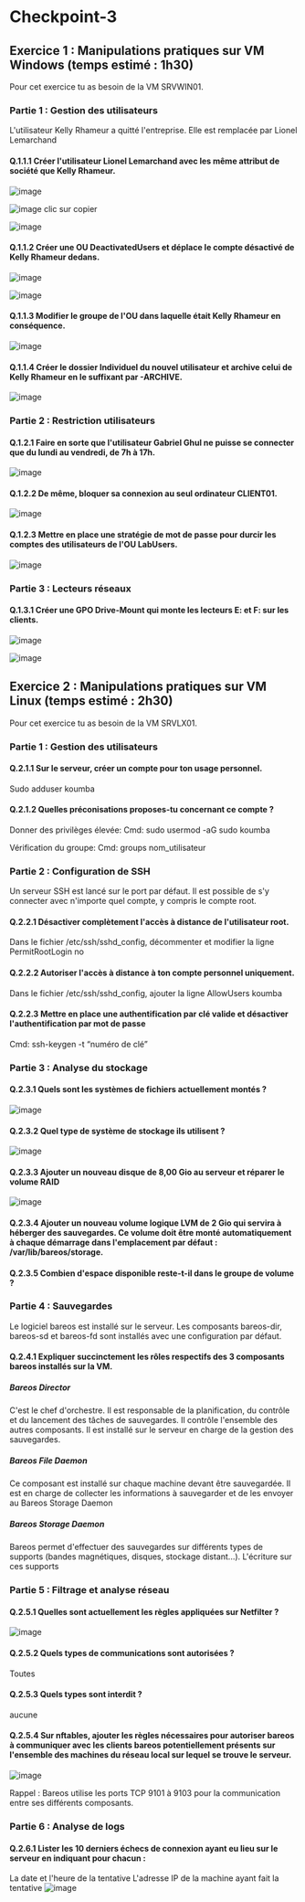 # Checkpoint-3

## Exercice 1 : Manipulations pratiques sur VM Windows (temps estimé : 1h30)
Pour cet exercice tu as besoin de la VM SRVWIN01.

### Partie 1 : Gestion des utilisateurs
L'utilisateur Kelly Rhameur a quitté l'entreprise.
Elle est remplacée par Lionel Lemarchand

#### Q.1.1.1 Créer l'utilisateur Lionel Lemarchand avec les même attribut de société que Kelly Rhameur.
![image](https://github.com/user-attachments/assets/05490966-9707-463a-b634-51bfca2e6269)

![image](https://github.com/user-attachments/assets/2521bb19-0d69-45f0-99e0-74bf4aa51fbe)
clic sur copier

![image](https://github.com/user-attachments/assets/e5787109-b1d0-44e6-be14-03b169af9f16)


#### Q.1.1.2 Créer une OU DeactivatedUsers et déplace le compte désactivé de Kelly Rhameur dedans.
![image](https://github.com/user-attachments/assets/fc91cf89-302f-4317-875d-66af676466b5)

![image](https://github.com/user-attachments/assets/ba06d73b-ef33-445d-9cd2-5e8da8635d20)


#### Q.1.1.3 Modifier le groupe de l'OU dans laquelle était Kelly Rhameur en conséquence.

![image](https://github.com/user-attachments/assets/00a8360d-cc8e-4594-ab20-1a29acb8c73c)

#### Q.1.1.4 Créer le dossier Individuel du nouvel utilisateur et archive celui de Kelly Rhameur en le suffixant par -ARCHIVE.
![image](https://github.com/user-attachments/assets/63fdf93e-c2e5-4adb-b853-b1410df55571)

### Partie 2 : Restriction utilisateurs
#### Q.1.2.1 Faire en sorte que l'utilisateur Gabriel Ghul ne puisse se connecter que du lundi au vendredi, de 7h à 17h.
![image](https://github.com/user-attachments/assets/a7c89447-1e35-4104-8880-314d95af8981)

#### Q.1.2.2 De même, bloquer sa connexion au seul ordinateur CLIENT01.
![image](https://github.com/user-attachments/assets/1ad3f152-8c02-4c54-94dc-b458acbf016b)


#### Q.1.2.3 Mettre en place une stratégie de mot de passe pour durcir les comptes des utilisateurs de l'OU LabUsers.
![image](https://github.com/user-attachments/assets/16749a5b-805b-4634-b52e-51cd16807e3e)

### Partie 3 : Lecteurs réseaux
#### Q.1.3.1 Créer une GPO Drive-Mount qui monte les lecteurs E: et F: sur les clients.
![image](https://github.com/user-attachments/assets/36bc7be3-bb70-4b5c-82e2-c343189548e7)

![image](https://github.com/user-attachments/assets/f60b9656-d63b-40f2-898d-67313c91d77c)

## Exercice 2 : Manipulations pratiques sur VM Linux (temps estimé : 2h30)
Pour cet exercice tu as besoin de la VM SRVLX01.

### Partie 1 : Gestion des utilisateurs
#### Q.2.1.1 Sur le serveur, créer un compte pour ton usage personnel.
Sudo adduser koumba
#### Q.2.1.2 Quelles préconisations proposes-tu concernant ce compte ?
 Donner des privilèges élevée:
Cmd: sudo usermod -aG sudo koumba

Vérification du groupe:
Cmd: groups nom_utilisateur

### Partie 2 : Configuration de SSH

Un serveur SSH est lancé sur le port par défaut.
Il est possible de s'y connecter avec n'importe quel compte, y compris le compte root.

#### Q.2.2.1 Désactiver complètement l'accès à distance de l'utilisateur root.
Dans le fichier /etc/ssh/sshd_config, décommenter et modifier la ligne PermitRootLogin no

#### Q.2.2.2 Autoriser l'accès à distance à ton compte personnel uniquement.
Dans le fichier /etc/ssh/sshd_config, ajouter la ligne AllowUsers koumba

#### Q.2.2.3 Mettre en place une authentification par clé valide et désactiver l'authentification par mot de passe
Cmd: ssh-keygen -t “numéro de clé”

### Partie 3 : Analyse du stockage

#### Q.2.3.1 Quels sont les systèmes de fichiers actuellement montés ?
![image](https://github.com/user-attachments/assets/6871303a-416f-44cf-936f-4de732af0745)

#### Q.2.3.2 Quel type de système de stockage ils utilisent ?
![image](https://github.com/user-attachments/assets/01c58067-2ad0-4d40-80e8-714c5b482629)

#### Q.2.3.3 Ajouter un nouveau disque de 8,00 Gio au serveur et réparer le volume RAID
![image](https://github.com/user-attachments/assets/6ae4d0fa-a03e-41f4-b9b3-4f07c2900481)

#### Q.2.3.4 Ajouter un nouveau volume logique LVM de 2 Gio qui servira à héberger des sauvegardes. Ce volume doit être monté automatiquement à chaque démarrage dans l'emplacement par défaut : /var/lib/bareos/storage.

#### Q.2.3.5 Combien d'espace disponible reste-t-il dans le groupe de volume ?

### Partie 4 : Sauvegardes
Le logiciel bareos est installé sur le serveur.
Les composants bareos-dir, bareos-sd et bareos-fd sont installés avec une configuration par défaut.

#### Q.2.4.1 Expliquer succinctement les rôles respectifs des 3 composants bareos installés sur la VM.
##### Bareos Director
C'est le chef d'orchestre. Il est responsable de la planification, du contrôle et du lancement des tâches de sauvegardes. Il contrôle l'ensemble des autres composants. Il est installé sur le serveur en charge de la gestion des sauvegardes.

##### Bareos File Daemon
Ce composant est installé sur chaque machine devant être sauvegardée.
Il est en charge de collecter les informations à sauvegarder et de les envoyer au Bareos Storage Daemon

##### Bareos Storage Daemon
Bareos permet d'effectuer des sauvegardes sur différents types de supports (bandes magnétiques, disques, stockage distant...). L'écriture sur ces supports 

### Partie 5 : Filtrage et analyse réseau

#### Q.2.5.1 Quelles sont actuellement les règles appliquées sur Netfilter ?
![image](https://github.com/user-attachments/assets/5de99913-58b6-4eb5-a43d-9b0f5331b0b9)

#### Q.2.5.2 Quels types de communications sont autorisées ?
Toutes
#### Q.2.5.3 Quels types sont interdit ?
aucune
#### Q.2.5.4 Sur nftables, ajouter les règles nécessaires pour autoriser bareos à communiquer avec les clients bareos potentiellement présents sur l'ensemble des machines du réseau local sur lequel se trouve le serveur.
![image](https://github.com/user-attachments/assets/0cd5473a-0449-4938-a735-bd20d2ea91b7)


Rappel : Bareos utilise les ports TCP 9101 à 9103 pour la communication entre ses différents composants.

### Partie 6 : Analyse de logs
#### Q.2.6.1 Lister les 10 derniers échecs de connexion ayant eu lieu sur le serveur en indiquant pour chacun :

La date et l'heure de la tentative
L'adresse IP de la machine ayant fait la tentative
![image](https://github.com/user-attachments/assets/2ffea8b9-636c-4e95-8f53-fbf9ea18cb3f)

